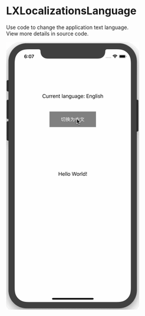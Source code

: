 # LXLocalizationsLanguage

Use code to change the application text language.<br>
View more details in source code.

![localizationsLanguage.gif](localizationsLanguage.gif)
